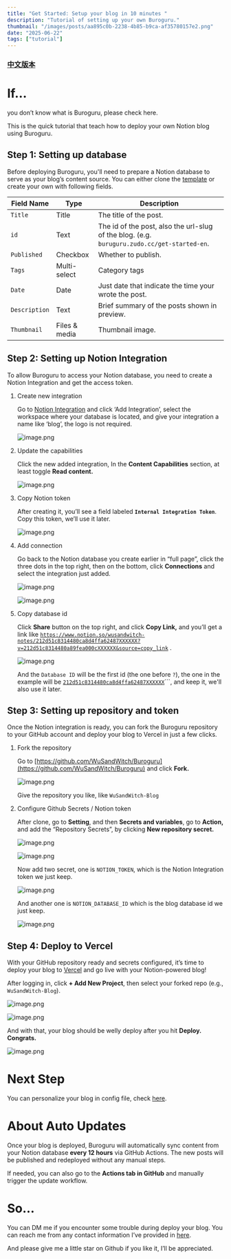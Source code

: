 ```yaml
---
title: "Get Started: Setup your blog in 10 minutes "
description: "Tutorial of setting up your own Buroguru."
thumbnail: "/images/posts/aa895c0b-2238-4b85-b9ca-af35780157e2.png"
date: "2025-06-22"
tags: ["tutorial"]
---
```


### [中文版本](https://buroguru.zudo.cc/posts/get-started-zh)


# If…


you don’t know what is Buroguru, please check here.


This is the quick tutorial that teach how to deploy your own Notion blog using Buroguru.


## Step 1: Setting up database


Before deploying Buroguru, you'll need to prepare a Notion database to serve as your blog’s content source. You can either clone the [template](/21ad51c831448068b621f3b5def5dd2d) or create your own with following fields.


| Field Name    | Type          | Description                                                                                 |
| ------------- | ------------- | ------------------------------------------------------------------------------------------- |
| `Title`       | Title         | The title of the post.                                                                      |
| `id`          | Text          | The id of the post, also the url-slug of the blog. (e.g. `buruguru.zudo.cc/get-started-en`. |
| `Published`   | Checkbox      | Whether to publish.                                                                         |
| `Tags`        | Multi-select  | Category tags                                                                               |
| `Date`        | Date          | Just date that indicate the time your wrote the post.                                       |
| `Description` | Text          | Brief summary of the posts shown in preview.                                                |
| `Thumbnail`   | Files & media | Thumbnail image.                                                                            |


## Step 2: Setting up Notion Integration


To allow Buroguru to access your Notion database, you need to create a Notion Integration and get the access token.

1. Create new integration

	Go to [Notion Integration](https://www.notion.so/profile/integrations) and click ‘Add Integration’, select the workspace where your database is located, and give your integration a name like ‘blog’, the logo is not required.


	![image.png](/images/posts/867f18b5-8259-402d-ab30-3bb4822ac72a.png)

2. Update the capabilities

	Click the new added integration, In the **Content Capabilities** section, at least toggle **Read content.**


	![image.png](/images/posts/c2e8973d-49b8-49e2-bbfb-97d0e2e7df81.png)

3. Copy Notion token

	After creating it, you’ll see a field labeled **`Internal Integration Token`**. Copy this token, we’ll use it later.


	![image.png](/images/posts/1fb65a79-3e0e-4d70-a44b-bc879e70aa00.png)

4. Add connection

	Go back to the Notion database you create earlier in “full page”, click the three dots in the top right, then on the bottom, click **Connections** and select the integration just added.


	![image.png](/images/posts/d3e7230b-e576-46bf-8888-c949c77d6865.png)


	![image.png](/images/posts/fbff88f5-e115-4b79-a149-24f834846da6.png)

5. Copy database id

	Click **Share** button on the top right, and click **Copy Link,** and you’ll get a link like [`https://www.notion.so/wusandwitch-notes/212d51c8314480ca8d4ffa62487XXXXXX?v=212d51c8314480a89fea000cXXXXXX&source=copy_link`](https://www.notion.so/wusandwitch-notes/212d51c8314480ca8d4ffa624873e734?v=212d51c8314480a89fea000c43f4e73f) .


	![image.png](/images/posts/3b45c2e6-5b90-4d68-bada-72c37dcd1073.png)


	And the `Database ID` will be the first id (the one before `?`), the one in the example will be  [`212d51c8314480ca8d4ffa62487XXXXXX`](https://www.notion.so/wusandwitch-notes/212d51c8314480ca8d4ffa624873e734?v=212d51c8314480a89fea000c43f4e73f)```, and keep it, we'll also use it later.


## Step 3: Setting up repository and token


Once the Notion integration is ready, you can fork the Buroguru repository to your GitHub account and deploy your blog to Vercel in just a few clicks.

1. Fork the repository

	Go to [https://github.com/WuSandWitch/Buroguru](https://github.com/WuSandWitch/Buroguru) and click **Fork.**


	![image.png](/images/posts/b0047bcb-4fec-4ae6-b532-19ed4cc3e0ba.png)


	Give the repository you like, like `WuSandWitch-Blog`

2. Configure Github Secrets /  Notion token

	After clone, go to **Setting**, and then **Secrets and variables**, go to **Action,** and add the “Repository Secrets”, by clicking **New repository secret.**


	![image.png](/images/posts/a5b0f1b8-5a7b-4bc0-9b40-47d3227a4d46.png)


	![image.png](/images/posts/15320721-c140-449f-9046-f31dc557a4b9.png)


	Now add two secret, one is `NOTION_TOKEN`, which is the Notion Integration token we just keep.


	![image.png](/images/posts/2d69a36d-21c1-4f38-94d3-71aa38b4206a.png)


	And another one is `NOTION_DATABASE_ID` which is the blog database id we just keep.


	![image.png](/images/posts/8d46e05e-41d1-45bb-8e46-45208414dd88.png)


## Step 4: Deploy to Vercel


With your GitHub repository ready and secrets configured, it’s time to deploy your blog to [Vercel](https://vercel.com/) and go live with your Notion-powered blog!


After logging in, click **+ Add New Project**, then select your forked repo (e.g., `WuSandWitch-Blog`).


![image.png](/images/posts/4f29c44b-c80c-4ba3-9fde-db0887add516.png)


![image.png](/images/posts/be96160c-e565-4dd8-ae60-f6b255f54237.png)


And with that, your blog should be welly deploy after you hit **Deploy. Congrats.**


![image.png](/images/posts/527dcf63-7043-4b12-87d6-fd2425bb10de.png)


# Next Step


You can personalize your blog in config file, check [here](https://buroguru.zudo.cc/posts/config-guide-en).


# About Auto Updates


Once your blog is deployed, Buroguru will automatically sync content from your Notion database **every 12 hours** via GitHub Actions. The new posts will be published and redeployed without any manual steps.


If needed, you can also go to the **Actions tab in GitHub** and manually trigger the update workflow.


# So…


You can DM me if you encounter some trouble during deploy your blog. You can reach me from any contact information I’ve provided in [here](https://wusandwitch.zudo.cc/).


And please give me a little star on Github if you like it, I’ll be appreciated.

